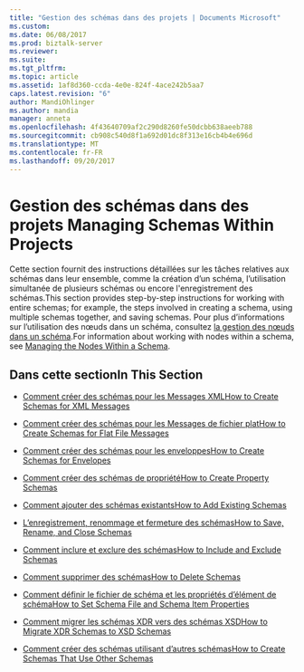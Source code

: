 ```yaml
---
title: "Gestion des schémas dans des projets | Documents Microsoft"
ms.custom: 
ms.date: 06/08/2017
ms.prod: biztalk-server
ms.reviewer: 
ms.suite: 
ms.tgt_pltfrm: 
ms.topic: article
ms.assetid: 1af8d360-ccda-4e0e-824f-4ace242b5aa7
caps.latest.revision: "6"
author: MandiOhlinger
ms.author: mandia
manager: anneta
ms.openlocfilehash: 4f43640709af2c290d8260fe50dcbb638aeeb788
ms.sourcegitcommit: cb908c540d8f1a692d01dc8f313e16cb4b4e696d
ms.translationtype: MT
ms.contentlocale: fr-FR
ms.lasthandoff: 09/20/2017
---
```

# <a name="managing-schemas-within-projects"></a><span data-ttu-id="5b88d-102">Gestion des schémas dans des projets </span><span class="sxs-lookup"><span data-stu-id="5b88d-102">Managing Schemas Within Projects</span></span>
<span data-ttu-id="5b88d-103">Cette section fournit des instructions détaillées sur les tâches relatives aux schémas dans leur ensemble, comme la création d’un schéma, l’utilisation simultanée de plusieurs schémas ou encore l'enregistrement des schémas.</span><span class="sxs-lookup"><span data-stu-id="5b88d-103">This section provides step-by-step instructions for working with entire schemas; for example, the steps involved in creating a schema, using multiple schemas together, and saving schemas.</span></span> <span data-ttu-id="5b88d-104">Pour plus d’informations sur l’utilisation des nœuds dans un schéma, consultez [la gestion des nœuds dans un schéma](../core/managing-the-nodes-within-a-schema.md).</span><span class="sxs-lookup"><span data-stu-id="5b88d-104">For information about working with nodes within a schema, see [Managing the Nodes Within a Schema](../core/managing-the-nodes-within-a-schema.md).</span></span>  
  
## <a name="in-this-section"></a><span data-ttu-id="5b88d-105">Dans cette section</span><span class="sxs-lookup"><span data-stu-id="5b88d-105">In This Section</span></span>  
  
-   [<span data-ttu-id="5b88d-106">Comment créer des schémas pour les Messages XML</span><span class="sxs-lookup"><span data-stu-id="5b88d-106">How to Create Schemas for XML Messages</span></span>](../core/how-to-create-schemas-for-xml-messages.md)  
  
-   [<span data-ttu-id="5b88d-107">Comment créer des schémas pour les Messages de fichier plat</span><span class="sxs-lookup"><span data-stu-id="5b88d-107">How to Create Schemas for Flat File Messages</span></span>](../core/how-to-create-schemas-for-flat-file-messages.md)  
  
-   [<span data-ttu-id="5b88d-108">Comment créer des schémas pour les enveloppes</span><span class="sxs-lookup"><span data-stu-id="5b88d-108">How to Create Schemas for Envelopes</span></span>](../core/how-to-create-schemas-for-envelopes.md)  
  
-   [<span data-ttu-id="5b88d-109">Comment créer des schémas de propriété</span><span class="sxs-lookup"><span data-stu-id="5b88d-109">How to Create Property Schemas</span></span>](../core/how-to-create-property-schemas.md)  
  
-   [<span data-ttu-id="5b88d-110">Comment ajouter des schémas existants</span><span class="sxs-lookup"><span data-stu-id="5b88d-110">How to Add Existing Schemas</span></span>](../core/how-to-add-existing-schemas.md)  
  
-   [<span data-ttu-id="5b88d-111">L’enregistrement, renommage et fermeture des schémas</span><span class="sxs-lookup"><span data-stu-id="5b88d-111">How to Save, Rename, and Close Schemas</span></span>](../core/how-to-save-rename-and-close-schemas.md)  
  
-   [<span data-ttu-id="5b88d-112">Comment inclure et exclure des schémas</span><span class="sxs-lookup"><span data-stu-id="5b88d-112">How to Include and Exclude Schemas</span></span>](../core/how-to-include-and-exclude-schemas.md)  
  
-   [<span data-ttu-id="5b88d-113">Comment supprimer des schémas</span><span class="sxs-lookup"><span data-stu-id="5b88d-113">How to Delete Schemas</span></span>](../core/how-to-delete-schemas.md)  
  
-   [<span data-ttu-id="5b88d-114">Comment définir le fichier de schéma et les propriétés d’élément de schéma</span><span class="sxs-lookup"><span data-stu-id="5b88d-114">How to Set Schema File and Schema Item Properties</span></span>](../core/how-to-set-schema-file-and-schema-item-properties.md)  
  
-   [<span data-ttu-id="5b88d-115">Comment migrer les schémas XDR vers des schémas XSD</span><span class="sxs-lookup"><span data-stu-id="5b88d-115">How to Migrate XDR Schemas to XSD Schemas</span></span>](../core/how-to-migrate-xdr-schemas-to-xsd-schemas.md)  
  
-   [<span data-ttu-id="5b88d-116">Comment créer des schémas utilisant d’autres schémas</span><span class="sxs-lookup"><span data-stu-id="5b88d-116">How to Create Schemas That Use Other Schemas</span></span>](../core/how-to-create-schemas-that-use-other-schemas.md)